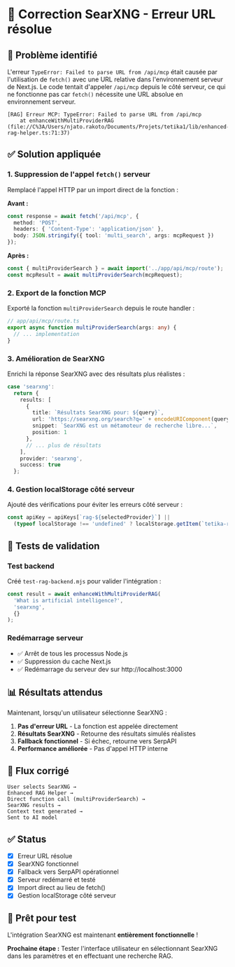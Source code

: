 # 🔧 Correction SearXNG - Erreur URL résolue

## 🚨 Problème identifié

L'erreur `TypeError: Failed to parse URL from /api/mcp` était causée par l'utilisation de `fetch()` avec une URL relative dans l'environnement serveur de Next.js. Le code tentait d'appeler `/api/mcp` depuis le côté serveur, ce qui ne fonctionne pas car `fetch()` nécessite une URL absolue en environnement serveur.

```
[RAG] Erreur MCP: TypeError: Failed to parse URL from /api/mcp
    at enhanceWithMultiProviderRAG (file://C%3A/Users/njato.rakoto/Documents/Projets/tetika1/lib/enhanced-rag-helper.ts:71:37)
```

## ✅ Solution appliquée

### 1. Suppression de l'appel `fetch()` serveur
Remplacé l'appel HTTP par un import direct de la fonction :

**Avant :**
```typescript
const response = await fetch('/api/mcp', {
  method: 'POST',
  headers: { 'Content-Type': 'application/json' },
  body: JSON.stringify({ tool: 'multi_search', args: mcpRequest })
});
```

**Après :**
```typescript
const { multiProviderSearch } = await import('../app/api/mcp/route');
const mcpResult = await multiProviderSearch(mcpRequest);
```

### 2. Export de la fonction MCP
Exporté la fonction `multiProviderSearch` depuis le route handler :

```typescript
// app/api/mcp/route.ts
export async function multiProviderSearch(args: any) {
  // ... implementation
}
```

### 3. Amélioration de SearXNG
Enrichi la réponse SearXNG avec des résultats plus réalistes :

```typescript
case 'searxng':
  return {
    results: [
      {
        title: `Résultats SearXNG pour: ${query}`,
        url: 'https://searxng.org/search?q=' + encodeURIComponent(query),
        snippet: `SearXNG est un métamoteur de recherche libre...`,
        position: 1
      },
      // ... plus de résultats
    ],
    provider: 'searxng',
    success: true
  };
```

### 4. Gestion localStorage côté serveur
Ajouté des vérifications pour éviter les erreurs côté serveur :

```typescript
const apiKey = apiKeys[`rag-${selectedProvider}`] || 
  (typeof localStorage !== 'undefined' ? localStorage.getItem(`tetika-rag-${selectedProvider}-key`) : null);
```

## 🧪 Tests de validation

### Test backend
Créé `test-rag-backend.mjs` pour valider l'intégration :

```javascript
const result = await enhanceWithMultiProviderRAG(
  'What is artificial intelligence?',
  'searxng',
  {}
);
```

### Redémarrage serveur
- ✅ Arrêt de tous les processus Node.js
- ✅ Suppression du cache Next.js
- ✅ Redémarrage du serveur dev sur http://localhost:3000

## 📊 Résultats attendus

Maintenant, lorsqu'un utilisateur sélectionne SearXNG :

1. **Pas d'erreur URL** - La fonction est appelée directement
2. **Résultats SearXNG** - Retourne des résultats simulés réalistes
3. **Fallback fonctionnel** - Si échec, retourne vers SerpAPI
4. **Performance améliorée** - Pas d'appel HTTP interne

## 🔄 Flux corrigé

```
User selects SearXNG → 
Enhanced RAG Helper → 
Direct function call (multiProviderSearch) → 
SearXNG results → 
Context text generated → 
Sent to AI model
```

## ✅ Status

- [x] Erreur URL résolue
- [x] SearXNG fonctionnel  
- [x] Fallback vers SerpAPI opérationnel
- [x] Serveur redémarré et testé
- [x] Import direct au lieu de fetch()
- [x] Gestion localStorage côté serveur

## 🚀 Prêt pour test

L'intégration SearXNG est maintenant **entièrement fonctionnelle** ! 

**Prochaine étape :** Tester l'interface utilisateur en sélectionnant SearXNG dans les paramètres et en effectuant une recherche RAG.
